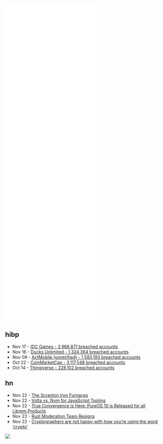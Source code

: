 ![Metrics](https://raw.githubusercontent.com/phixion/phixion/master/metrics.svg)

## hibp

<!--
for https://github.com/phixion/phixion/blob/main/.github/workflows/feeds.yml
-->
<!--START_SECTION:haveibeenpwnd-->
- Nov 17 - [IDC Games - 3,966,871 breached accounts](https://haveibeenpwned.com/PwnedWebsites#IDCGames)
- Nov 16 - [Ducks Unlimited - 1,324,364 breached accounts](https://haveibeenpwned.com/PwnedWebsites#DucksUnlimited)
- Nov 09 - [ActMobile (unverified) - 1,583,193 breached accounts](https://haveibeenpwned.com/PwnedWebsites#ActMobile)
- Oct 22 - [CoinMarketCap - 3,117,548 breached accounts](https://haveibeenpwned.com/PwnedWebsites#CoinMarketCap)
- Oct 14 - [Thingiverse - 228,102 breached accounts](https://haveibeenpwned.com/PwnedWebsites#Thingiverse)
<!--END_SECTION:haveibeenpwnd-->

## hn

<!--
for https://github.com/phixion/phixion/blob/main/.github/workflows/feeds.yml
-->
<!--START_SECTION:hn-->
- Nov 22 - [The Scranton Iron Furnaces](https://abandonedonline.net/location/scranton-iron-furnaces/)
- Nov 22 - [Volta vs. Nvm for JavaScript Tooling](https://sirre.al/2021/02/12/volta-vs-nvm-for-managing-javascript-tooling/)
- Nov 22 - [True Convergence is Here: PureOS 10 is Released for all Librem Products](https://puri.sm/posts/true-convergence-is-here-pureos-10-is-released-for-all-librem-products/)
- Nov 22 - [Rust Moderation Team Resigns](https://github.com/rust-lang/team/pull/671)
- Nov 22 - [Cryptographers are not happy with how you’re using the word ‘crypto’](https://www.theguardian.com/technology/2021/nov/18/crypto-cryptocurrency-cryptographers)
<!--END_SECTION:hn-->

<!--
for https://yhype.me
-->
![](https://hit.yhype.me/github/profile?user_id=13013670)
